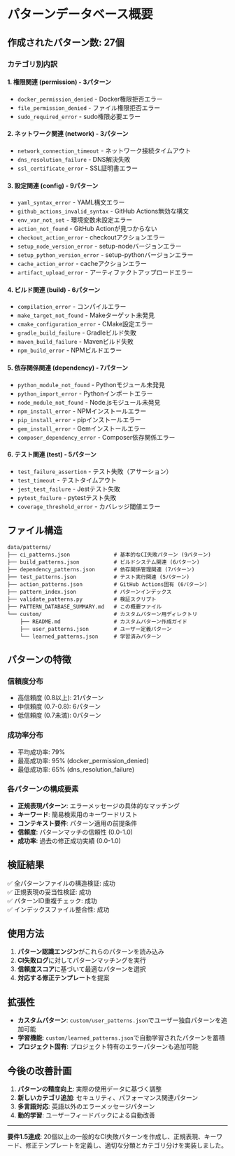 # パターンデータベース概要

## 作成されたパターン数: 27個

### カテゴリ別内訳

#### 1. 権限関連 (permission) - 3パターン

- `docker_permission_denied` - Docker権限拒否エラー
- `file_permission_denied` - ファイル権限拒否エラー  
- `sudo_required_error` - sudo権限必要エラー

#### 2. ネットワーク関連 (network) - 3パターン

- `network_connection_timeout` - ネットワーク接続タイムアウト
- `dns_resolution_failure` - DNS解決失敗
- `ssl_certificate_error` - SSL証明書エラー

#### 3. 設定関連 (config) - 9パターン

- `yaml_syntax_error` - YAML構文エラー
- `github_actions_invalid_syntax` - GitHub Actions無効な構文
- `env_var_not_set` - 環境変数未設定エラー
- `action_not_found` - GitHub Actionが見つからない
- `checkout_action_error` - checkoutアクションエラー
- `setup_node_version_error` - setup-nodeバージョンエラー
- `setup_python_version_error` - setup-pythonバージョンエラー
- `cache_action_error` - cacheアクションエラー
- `artifact_upload_error` - アーティファクトアップロードエラー

#### 4. ビルド関連 (build) - 6パターン

- `compilation_error` - コンパイルエラー
- `make_target_not_found` - Makeターゲット未発見
- `cmake_configuration_error` - CMake設定エラー
- `gradle_build_failure` - Gradleビルド失敗
- `maven_build_failure` - Mavenビルド失敗
- `npm_build_error` - NPMビルドエラー

#### 5. 依存関係関連 (dependency) - 7パターン

- `python_module_not_found` - Pythonモジュール未発見
- `python_import_error` - Pythonインポートエラー
- `node_module_not_found` - Node.jsモジュール未発見
- `npm_install_error` - NPMインストールエラー
- `pip_install_error` - pipインストールエラー
- `gem_install_error` - Gemインストールエラー
- `composer_dependency_error` - Composer依存関係エラー

#### 6. テスト関連 (test) - 5パターン

- `test_failure_assertion` - テスト失敗（アサーション）
- `test_timeout` - テストタイムアウト
- `jest_test_failure` - Jestテスト失敗
- `pytest_failure` - pytestテスト失敗
- `coverage_threshold_error` - カバレッジ閾値エラー

## ファイル構造

```
data/patterns/
├── ci_patterns.json              # 基本的なCI失敗パターン (9パターン)
├── build_patterns.json           # ビルドシステム関連 (6パターン)
├── dependency_patterns.json      # 依存関係管理関連 (7パターン)
├── test_patterns.json            # テスト実行関連 (5パターン)
├── action_patterns.json          # GitHub Actions固有 (6パターン)
├── pattern_index.json            # パターンインデックス
├── validate_patterns.py          # 検証スクリプト
├── PATTERN_DATABASE_SUMMARY.md   # この概要ファイル
└── custom/                       # カスタムパターン用ディレクトリ
    ├── README.md                 # カスタムパターン作成ガイド
    ├── user_patterns.json        # ユーザー定義パターン
    └── learned_patterns.json     # 学習済みパターン
```

## パターンの特徴

### 信頼度分布

- 高信頼度 (0.8以上): 21パターン
- 中信頼度 (0.7-0.8): 6パターン  
- 低信頼度 (0.7未満): 0パターン

### 成功率分布

- 平均成功率: 79%
- 最高成功率: 95% (docker_permission_denied)
- 最低成功率: 65% (dns_resolution_failure)

### 各パターンの構成要素

- **正規表現パターン**: エラーメッセージの具体的なマッチング
- **キーワード**: 簡易検索用のキーワードリスト
- **コンテキスト要件**: パターン適用の前提条件
- **信頼度**: パターンマッチの信頼性 (0.0-1.0)
- **成功率**: 過去の修正成功実績 (0.0-1.0)

## 検証結果

✅ 全パターンファイルの構造検証: 成功  
✅ 正規表現の妥当性検証: 成功  
✅ パターンID重複チェック: 成功  
✅ インデックスファイル整合性: 成功  

## 使用方法

1. **パターン認識エンジン**がこれらのパターンを読み込み
2. **CI失敗ログ**に対してパターンマッチングを実行
3. **信頼度スコア**に基づいて最適なパターンを選択
4. **対応する修正テンプレート**を提案

## 拡張性

- **カスタムパターン**: `custom/user_patterns.json`でユーザー独自パターンを追加可能
- **学習機能**: `custom/learned_patterns.json`で自動学習されたパターンを蓄積
- **プロジェクト固有**: プロジェクト特有のエラーパターンも追加可能

## 今後の改善計画

1. **パターンの精度向上**: 実際の使用データに基づく調整
2. **新しいカテゴリ追加**: セキュリティ、パフォーマンス関連パターン
3. **多言語対応**: 英語以外のエラーメッセージパターン
4. **動的学習**: ユーザーフィードバックによる自動改善

---

**要件1.5達成**: 20個以上の一般的なCI失敗パターンを作成し、正規表現、キーワード、修正テンプレートを定義し、適切な分類とカテゴリ分けを実装しました。
